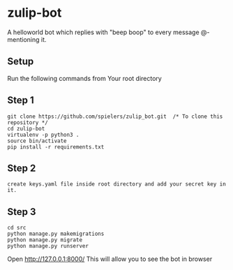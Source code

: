 # zulip-bot
A helloworld bot which replies with "beep boop" to every message @-mentioning it. 


## Setup
Run the following commands from Your root directory

## Step 1
```
git clone https://github.com/spielers/zulip_bot.git  /* To clone this repository */
cd zulip-bot      
virtualenv -p python3 .
source bin/activate
pip install -r requirements.txt
```
## Step 2
```
create keys.yaml file inside root directory and add your secret key in it.
```

## Step 3
```
cd src
python manage.py makemigrations
python manage.py migrate
python manage.py runserver 
``` 

Open http://127.0.0.1:8000/ This will allow you to see the bot in browser
